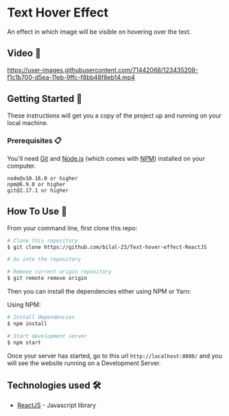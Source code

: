 # Text Hover Effect
An effect in which image will be visible on hovering over the text.

## Video 🎥
  
https://user-images.githubusercontent.com/71442068/123435208-f1c1b700-d5ea-11eb-9ffc-f8bb48f8eb14.mp4

## Getting Started 🚀

These instructions will get you a copy of the project up and running on your local machine.

### Prerequisites 📋

You'll need [Git](https://git-scm.com) and [Node.js](https://nodejs.org/en/download/) (which comes with [NPM](http://npmjs.com)) installed on your computer.

```
node@v10.16.0 or higher
npm@6.9.0 or higher
git@2.17.1 or higher
```

## How To Use 🔧

From your command line, first clone this repo:

```bash
# Clone this repository
$ git clone https://github.com/bilal-23/Text-hover-effect-ReactJS

# Go into the repository

# Remove current origin repository
$ git remote remove origin
```

Then you can install the dependencies either using NPM or Yarn:

Using NPM:

```bash
# Install dependencies
$ npm install

# Start development server
$ npm start
```
Once your server has started, go to this url `http://localhost:8080/` and you will see the website running on a Development Server.


## Technologies used 🛠️

- [ReactJS](https://reactjs.org) - Javascript library


